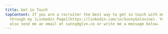 ```yaml
---
title: Get in Touch
topContent: If you are a recruiter the best way to get in touch with me is
  through my [Linkedin Page](https://linkedin.com/in/SunnyGolovine). You can
  also send me an email at sunny@glvn.co or write me a message below.
---
```

